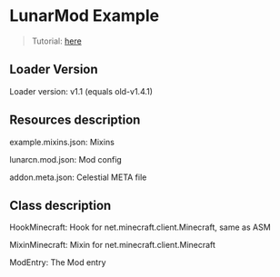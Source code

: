 # LunarMod Example

> Tutorial: [here](https://github.com/CubeWhyMC/LunarClient-CN/wiki/LunarCN-mod-development)

## Loader Version

Loader version: v1.1 (equals old-v1.4.1)


## Resources description

example.mixins.json: Mixins

lunarcn.mod.json: Mod config

addon.meta.json: Celestial META file

## Class description

HookMinecraft: Hook for net.minecraft.client.Minecraft, same as ASM

MixinMinecraft: Mixin for net.minecraft.client.Minecraft

ModEntry: The Mod entry
